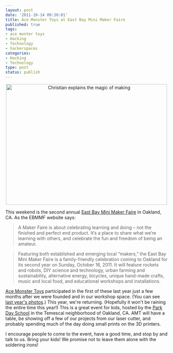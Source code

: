 ```yaml
--- 
layout: post
date: '2011-10-14 09:30:01'
title: Ace Monster Toys at East Bay Mini Maker Faire
published: true
tags: 
- ace monter toys
- Hacking
- Technology
- hackerspaces
categories:
- Hacking
- Technology
type: post
status: publish
---
```

<p style="text-align:center"><a href="http://www.flickr.com/photos/albill/5112159255/" title="Christian explains the magic of making by albill, on Flickr"><img src="http://farm2.static.flickr.com/1374/5112159255_2bec7129e4.jpg" width="500" height="375" alt="Christian explains the magic of making"></a></p>

This weekend is the second annual [East Bay Mini Maker Faire](http://ebmakerfaire.wordpress.com/) in Oakland, CA. As the EBMMF website says:

> A Maker Faire is about celebrating learning and doing – not the finished and perfect end product.  It’s a place to share what we’re learning with others, and celebrate the fun and freedom of being an amateur.

> Featuring both established and emerging local “makers,” the East Bay Mini Maker Faire is a family-friendly celebration coming to Oakland for its second year on Sunday, October 16, 2011.  It will feature rockets and robots, DIY science and technology, urban farming and sustainability, alternative energy, bicycles, unique hand-made crafts, music and local food, and educational workshops and installations.

[Ace Monster Toys](http://www.acemonstertoys.org) participated in the first of these last year just a few months after we were founded and in our workshop space. (You can see [last year's photos](http://www.flickr.com/photos/albill/sets/72157625234566442/).) This year, we're returning. (Hopefully it won't be raining the entire time this year!) This is a great event for kids, hosted by the [Park Day School](http://parkdayschool.org) in the Temescal neighborhood of Oakland, CA. AMT will have a table, be showing off a few of our projects from our laser cutter, and probably spending much of the day doing small prints on the 3D printers. 

I encourage people to come to the event, have a good time, and stop by and talk to us. Bring your kids! We promise not to leave them alone with the soldering irons!